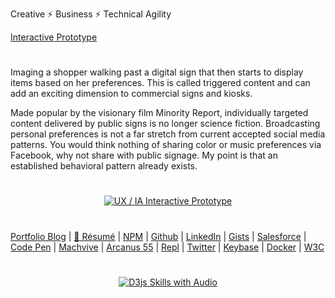 Creative ⚡ Business ⚡ Technical Agility

[Interactive Prototype](https://neodigm.github.io/chi_capstone_prototype2/#/screens)
#
Imaging a shopper walking past a digital sign that then starts to display items based on her preferences.  This is called triggered content and can add an exciting dimension to commercial signs and kiosks.

Made popular by the visionary film Minority Report, individually targeted content delivered by public signs is no longer science fiction. Broadcasting personal preferences is not a far stretch from current accepted social media patterns. You would think nothing of sharing color or music preferences via Facebook, why not share with public signage.  My point is that an established behavioral pattern already exists.
#

<p align="center">
  <a target="_blank" href="https://neodigm.github.io/chi_capstone_prototype2/#/screens">
  <img src="https://neodigm.github.io/chi_capstone_prototype2/assets/neodigm.github.io_chi_capstone_prototype2_.png" title="UX / IA Interactive Prototype">
  </a>
</p>

#
[Portfolio Blog](https://www.theScottKrause.com) |
[🦄 Résumé](https://thescottkrause.com/Arcanus_Scott_C_Krause_2020.pdf) |
[NPM](https://www.npmjs.com/~neodigm) |
[Github](https://github.com/neodigm) |
[LinkedIn](https://www.linkedin.com/in/neodigm55/) |
[Gists](https://gist.github.com/neodigm?direction=asc&sort=created) |
[Salesforce](https://trailblazer.me/id/skrause) |
[Code Pen](https://codepen.io/neodigm24) |
[Machvive](https://machvive.com/) |
[Arcanus 55](https://www.arcanus55.com/) |
[Repl](https://repl.it/@neodigm) |
[Twitter](https://twitter.com/neodigm24) |
[Keybase](https://keybase.io/neodigm) |
[Docker](https://hub.docker.com/u/neodigm) |
[W3C](https://www.w3.org/users/123844)
#

<p align="center">
  <a target="_blank" href="https://thescottkrause.com/d3_datavis_skills.html">
  <img src="https://repository-images.githubusercontent.com/178555357/2b6ad880-7aa0-11ea-8dde-63e70187e3e9" title="D3js Skills with Audio">
  </a>
</p>
